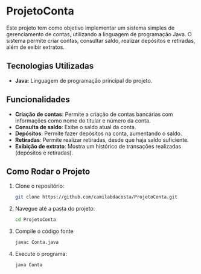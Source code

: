 # ProjetoConta

Este projeto tem como objetivo implementar um sistema simples de gerenciamento de contas, utilizando a linguagem de programação Java. O sistema permite criar contas, consultar saldo, realizar depósitos e retiradas, além de exibir extratos.

## Tecnologias Utilizadas

- **Java**: Linguagem de programação principal do projeto.

## Funcionalidades

- **Criação de contas**: Permite a criação de contas bancárias com informações como nome do titular e número da conta.
- **Consulta de saldo**: Exibe o saldo atual da conta.
- **Depósitos**: Permite fazer depósitos na conta, aumentando o saldo.
- **Retiradas**: Permite realizar retiradas, desde que haja saldo suficiente.
- **Exibição de extrato**: Mostra um histórico de transações realizadas (depósitos e retiradas).

## Como Rodar o Projeto

1. Clone o repositório:
   ```bash
   git clone https://github.com/camilabdacosta/ProjetoConta.git
2. Navegue até a pasta do projeto:
   ```bash
   cd ProjetoConta
3. Compile o código fonte
   ```bash
   javac Conta.java
4. Execute o programa:
   ```bash
   java Conta
